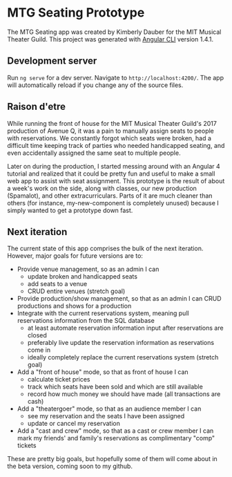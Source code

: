 # MTG Seating Prototype

The MTG Seating app was created by Kimberly Dauber for the MIT Musical Theater Guild. This project was generated with [Angular CLI](https://github.com/angular/angular-cli) version 1.4.1.

## Development server

Run `ng serve` for a dev server. Navigate to `http://localhost:4200/`. The app will automatically reload if you change any of the source files.

## Raison d'etre

While running the front of house for the MIT Musical Theater Guild's 2017 production of Avenue Q, it was a pain to manually assign seats to people with reservations. We constantly forgot which seats were broken, had a difficult time keeping track of parties who needed handicapped seating, and even accidentally assigned the same seat to multiple people.

Later on during the production, I started messing around with an Angular 4 tutorial and realized that it could be pretty fun and useful to make a small web app to assist with seat assignment. This prototype is the result of about a week's work on the side, along with classes, our new production (Spamalot), and other extracurriculars. Parts of it are much cleaner than others (for instance, my-new-component is completely unused) because I simply wanted to get a prototype down fast.

## Next iteration

The current state of this app comprises the bulk of the next iteration. However, major goals for future versions are to:

* Provide venue management, so as an admin I can 
  * update broken and handicapped seats
  * add seats to a venue
  * CRUD entire venues (stretch goal)
* Provide production/show management, so that as an admin I can CRUD productions and shows for a production
* Integrate with the current reservations system, meaning pull reservations information from the SQL database
  * at least automate reservation information input after reservations are closed
  * preferably live update the reservation information as reservations come in
  * ideally completely replace the current reservations system (stretch goal)
* Add a "front of house" mode, so that as front of house I can
  * calculate ticket prices
  * track which seats have been sold and which are still available
  * record how much money we should have made (all transactions are cash)
* Add a "theatergoer" mode, so that as an audience member I can 
  * see my reservation and the seats I have been assigned
  * update or cancel my reservation
* Add a "cast and crew" mode, so that as a cast or crew member I can mark my friends' and family's reservations as complimentary "comp" tickets

These are pretty big goals, but hopefully some of them will come about in the beta version, coming soon to my github. 
